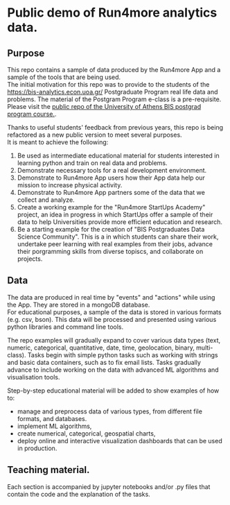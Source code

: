 # Public demo of Run4more analytics data.


## Purpose
This repo contains a sample of data produced by the Run4more App and a sample of the tools that are being used.  
The initial motivation for this repo was to provide to the students of the https://bis-analytics.econ.uoa.gr/ Postgraduate Program real life data and problems.
The material of the Postgram Program e-class is a pre-requisite.  
Please visit the [public repo of the University of Athens BIS postgrad program course.](https://github.com/argythana/uoa_py_course).

Thanks to useful students' feedback from previous years, this repo is being refactored as a new public version to meet several purposes.  
It is meant to achieve the following:   
1. Be used as intermediate educational material for students interested in learning python and train on real data and problems.  
2. Demonstrate necessary tools for a real development environment.
3. Demonstrate to Run4more App users how their App data help our mission to increase physical activity.   
4. Demonstrate to Run4more App partners some of the data that we collect and analyze.  
5. Create a working example for the "Run4more StartUps Academy" project, an idea in progress in which StartUps offer a sample of their data to help Universities provide more efficient education and research.
6. Be a starting example for the creation of "BIS Postgraduates Data Science Community". This is a in which students can share their work, undertake peer learning with real examples from their jobs, advance their porgramming skills from diverse topiscs, and collaborate on projects.


## Data
The data are produced in real time by "events" and "actions" while using the App.
They are stored in a mongoDB database.   
For educational purposes, a sample of the data is stored in various formats (e.g. csv, bson).
This data will be processed and presented using various python libraries and command line tools.

The repo examples will gradually expand to cover various data types (text, numeric, categorical, quantitative, date, time, geolocation, binary, multi-class).
Tasks begin with simple python tasks such as working with strings and basic data containers, such as to fix email lists.
Tasks gradually advance to include working on the data with advanced ML algorithms and visualisation tools.

Step-by-step educational material will be added to show examples of how to:   
* manage and preprocess data of various types, from different file formats, and databases. 
* implement ML algorithms,
* create numerical, categorical, geospatial charts,
* deploy online and interactive visualization dashboards that can be used in production.


## Teaching material.
Each section is accompanied by jupyter notebooks and/or .py files that contain the code and the explanation of the tasks.  
